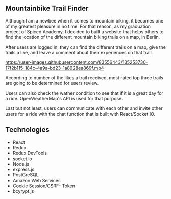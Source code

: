 ## Mountainbike Trail Finder

Although I am a newbee when it comes to mountain biking, it becomes one of my greatest pleasure in no time. For that reason, as my graduation project of Spiced Academy, I decided to built a website that helps others to find the location of the different mountain biking trails on a map, in Berlin.

After users are logged in, they can find the different trails on a map, give the trails a like, and leave a comment about their experiences on that trail.

https://user-images.githubusercontent.com/83556443/135253730-17f2b115-184c-4a9a-bd23-1a8928ea869f.mp4

According to number of the likes a trail received, most rated top three trails are going to be determined for users review.

Users can also check the wather condition to see that if it is a great day for a ride. OpenWeatherMap's API is used for that purpose.

Last but not least, users can communicate with each other and invite other users for a ride with the chat function that is built with React/Socket.IO.

## Technologies

* React
* Redux
* Redux DevTools
* socket.io
* Node.js
* express.js
* PostGreSQL
* Amazon Web Services
* Cookie Session/CSRF- Token
* bcyrypt.js


